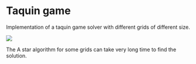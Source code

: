 # Taquin game

Implementation of a taquin game solver with different grids of different size.

<img src ="https://github.com/pinos19/A-star_algorithm_jeu_de_taquin/blob/src/main/images/manipulation.gif"/>

The A star algorithm for some grids can take very long time to find the solution.
